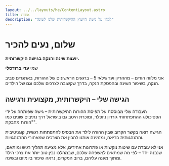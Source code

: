 ```yaml
---
layout: ../../layouts/he/ContentLayout.astro
title: אודות
description: "למדו על גישת הייעוץ ההיקשרותית שלנו לשינה"
---
```


# שלום, נעים להכיר

**יועצת שינה והנקה בגישה היקשרותית.**

שמי **עדי ברודסלי**

אני מלווה הורים – מההריון ועד גילאי 5 – ברגעים הראשונים של ההורות, באתגרים סביב הנקה, בשיפור השינה ובהפסקת הנקה, בדרך שקשובה לצרכים שלכם וגם של הילדים.

## הגישה שלי – היקשרותית, מקצועית ורגישה

העבודה שלי מבוססת על תפיסת ההורות ההיקשרותית – גישה שפותחה על ידי הפסיכולוג ההתפתחותי גורדון ניופלד, ומוכרת היטב גם בישראל דרך נתיבים שונים כמו "הורות מחבקת".

הגישה רואה בקשר הקרוב שבין ההורה לילד את הבסיס להתפתחות רגשית, קוגניטיבית והתנהגותית בריאה, ומזמינה אותנו להבין את הצרכים שמאחורי ההתנהגויות.

אני לא עובדת עם שיטות נוקשות או פתרונות אחידים, אלא מציעה תהליך רגיש ומותאם, שנבנה יחד – לפי מה שמתאים למשפחה שלכם, שבמהלכו נבין טוב יותר את צרכי הילד ומתוך מענה עליהם, ברוב המקרים, נראה שיפור ביומיום ובשינה. 